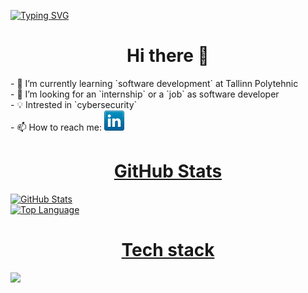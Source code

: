 
[![Typing SVG](https://readme-typing-svg.demolab.com?font=EB+Garamond&weight=600&size=25&pause=500&color=5D1C8DE9&center=true&vCenter=true&multiline=true&width=435&height=160&lines=Welcome+to+my+GitHub+page;My+name+is+Marek;Learning+software+development(at+school)%2C;and+cybersecurity(on+my+own))](https://git.io/typing-svg)

<p align="center">
<h1 align="center" font="EB Garamond"> Hi there 👋 </h1>
- 🌱 I’m currently learning `software development` at Tallinn Polytehnic<br>
- 🤔 I’m looking for an `internship` or a `job` as software developer<br>
- 💡 Intrested in `cybersecurity`<br>
- 📫 How to reach me: <a href="https://www.linkedin.com/in/marek-toome/"><img src="icons/linkedin.png"><br>
</p>

<p align="center">
<h1 align="center">GitHub Stats</h1>
    <img alt = "GitHub Stats" src="https://github-readme-stats.vercel.app/api?username=MToome&show_icons=true&hide=issues&icon_color=000000&hide_border=true&theme=cobalt">
    <br>
    <img alt = "Top Language" src="https://github-readme-stats.vercel.app/api/top-langs/?username=MToome&hide=html,&hide_border=true&theme=cobalt">
    <br>
<p>

<p>
<h1 align="center">Tech stack </h1>
<a href="https://skillicons.dev">
<img src='https://skillicons.dev/icons?i=python,css,cs,tailwindcss,mysql,git,php,html,docker,ai,vscode,javascript,linux'>
</p>